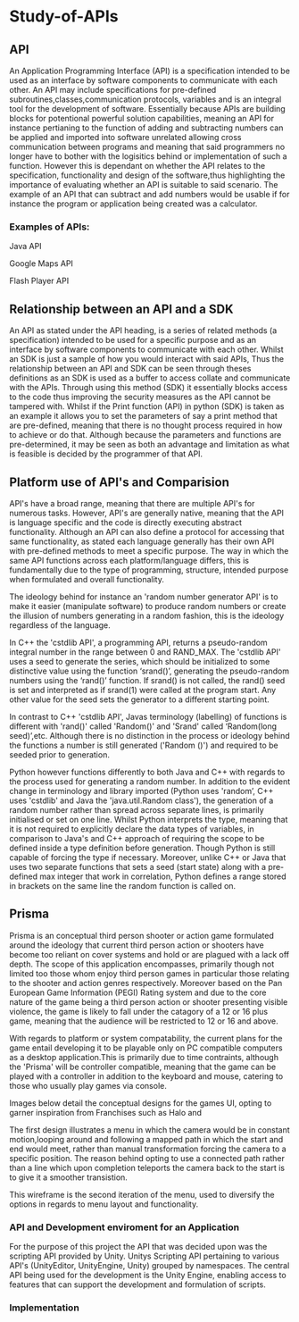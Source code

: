 # Study-of-APIs

## API
An Application Programming Interface (API) is a specification intended to be used as an interface by software components to communicate with each other. An API may include specifications for pre-defined subroutines,classes,communication protocols, variables and is an integral tool for the development of software. Essentially because APIs are building blocks for potentional powerful solution capabilities, meaning an API for instance pertianing to the function of adding and subtracting numbers can be applied and imported into software unrelated allowing cross communication between programs and meaning that said programmers no longer have to bother with the logisitics behind or implementation of such a function. However this is dependant on whether the API relates to the specification, functionality and design of the software,thus highlighting the importance of evaluating whether an API is suitable to said scenario. The example of an API that can subtract and add numbers would be usable if for instance the program or application being created was a calculator. 

### Examples of APIs:
Java API

Google Maps API

Flash Player API

##  Relationship between an API and a SDK
An API as stated under the API heading, is a series of related methods (a specification) intended to be used for a specific purpose and as an interface by software components to communicate with each other. Whilst an SDK is just a sample of how you would interact with said APIs, Thus the relationship between an API and SDK can be seen through theses definitions as an SDK is used as a buffer to access collate and communicate with the APIs. Through using this method (SDK) it essentially blocks access to the code thus improving the security measures as the API cannot be tampered with. Whilst if the Print function (API) in python (SDK) is taken as an example it allows you to set the parameters of say a print method that are pre-defined, meaning that there is no thought process required in how to achieve or do that. Although because the parameters and functions are pre-determined, it may be seen as both an advantage and limitation as what is feasible is decided by the programmer of that API.

## Platform use of API's and Comparision 
API's have a broad range, meaning that there are multiple API's for numerous tasks. However, API's are generally native, meaning that the API is language specific and the code is directly executing abstract functionality. Although an API can also define a protocol for accessing that same functionality, as stated each language generally has their own API with pre-defined methods to meet a specific purpose. The way in which the same API functions across each platform/language differs, this is fundamentally due to the type of programming, structure, intended purpose when formulated and overall functionality. 

The ideology behind for instance an 'random number generator API' is to make it easier (manipulate software) to produce random numbers or create the illusion of numbers generating in a random fashion, this is the ideology regardless of the language. 

In C++ the 'cstdlib API', a programming API, returns a pseudo-random integral number in the range between 0 and RAND_MAX. The 'cstdlib API' uses a seed to generate the series, which should be initialized to some distinctive value using the function ‘srand()’, generating the pseudo-random numbers using the ‘rand()’ function. If srand() is not called, the rand() seed is set and interpreted as if srand(1) were called at the program start. Any other value for the seed sets the generator to a different starting point.

In contrast to C++ 'cstdlib API', Javas terminology (labelling) of functions is different with 'rand()'  called 'Random()' and 'Srand' called ‘Random(long seed)’,etc. Although there is no distinction in the process or ideology behind the functions a number is still generated ('Random ()') and required to be seeded prior to generation.

Python however functions differently to both Java and C++ with regards to the process used for generating a random number. In addition to the evident change in terminology and library imported (Python uses 'random’, C++ uses 'cstdlib' and Java the 'java.util.Random class'), the generation of a random number rather than spread across separate lines, is primarily initialised or set on one line. Whilst Python interprets the type, meaning that it is not required to explicitly declare the data types of variables, in comparison to Java's and C++ approach of requiring the scope to be defined inside a type definition before generation. Though Python is still capable of forcing the type if necessary. Moreover, unlike C++ or Java that uses two separate functions that sets a seed (start state) along with a pre-defined max integer that work in correlation, Python defines a range stored in brackets on the same line the random function is called on.


## Prisma
Prisma is an conceptual third person shooter or action game formulated around the ideology that current third person action or shooters have become too reliant on cover systems and hold or are plagued with a lack off depth. The scope of this application encompasses, primarily though not limited too those whom enjoy third person games in particular those relating to the shooter and action genres respectively. Moreover based on the Pan European Game Information (PEGI) Rating system and due to the core nature of the game being a third person action or shooter presenting visible violence, the game is likely to fall under the catagory of a 12 or 16 plus game, meaning that the audience will be restricted to 12 or 16 and above.

With regards to platform or system compatability, the current plans for the game entail developing it to be playable only on PC compatible computers as a desktop application.This is primarily due to time contraints, although the 'Prisma' will be controller compatible, meaning that the game can be played with a controller in addition to the keyboard and mouse, catering to those who usually play games via console.


Images below detail the conceptual designs for the games UI, opting to garner inspiration from Franchises such as Halo and 


The first design illustrates a menu in which the camera would be in constant motion,looping around and following a mapped path in which the start and end would meet, rather than manual transformation forcing the camera to a specific position. The reason behind opting to use a connected path rather than a line which upon completion teleports the camera back to the start is to give it a smoother transistion.


This wireframe is the second iteration of the menu, used to diversify the options in regards to menu layout and functionality.
 
### API and Development enviroment for an Application 
For the purpose of this project the API that was decided upon was the scripting API provided by Unity. Unitys Scripting API pertaining to various API's (UnityEditor, UnityEngine, Unity) grouped by namespaces. The central API being used for the development is the Unity Engine, enabling access to features that can support the development and formulation of scripts.


### Implementation





